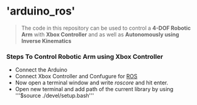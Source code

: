 # 'arduino_ros'
> The code in this repository can be used to control a **4-DOF Robotic Arm** with **Xbox Controller** and as well as
 **Autonomously using Inverse Kinematics**

### Steps To Control Robotic Arm using Xbox Controller
* Connect the Arduino
* Connect Xbox Controller and Confugure for [ROS](http://wiki.ros.org/joy)
* Now open a terminal window and write *roscore* and hit enter.
* Open new terminal and add path of the current library by using
'''$source ./devel/setup.bash'''
